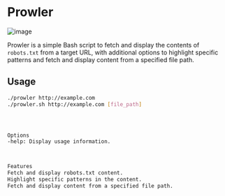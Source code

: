 # Prowler
![image](https://github.com/EggS3c/prowler.sh/assets/82586952/76e25dff-b840-4ade-8c5a-73b19e788942)

Prowler is a simple Bash script to fetch and display the contents of `robots.txt` from a target URL, with additional options to highlight specific patterns and fetch and display content from a specified file path.

## Usage

```bash
./prowler http://example.com 
./prowler.sh http://example.com [file_path]




Options
-help: Display usage information.



Features
Fetch and display robots.txt content.
Highlight specific patterns in the content.
Fetch and display content from a specified file path.


